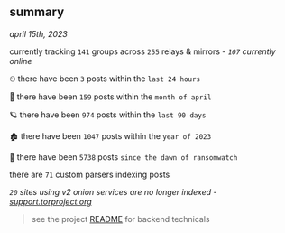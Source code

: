 
## summary
_april 15th, 2023_

currently tracking `141` groups across `255` relays & mirrors - _`107` currently online_

⏲ there have been `3` posts within the `last 24 hours`

🦈 there have been `159` posts within the `month of april`

🪐 there have been `974` posts within the `last 90 days`

🏚 there have been `1047` posts within the `year of 2023`

🦕 there have been `5738` posts `since the dawn of ransomwatch`

there are `71` custom parsers indexing posts

_`20` sites using v2 onion services are no longer indexed - [support.torproject.org](https://support.torproject.org/onionservices/v2-deprecation/)_

> see the project [README](https://github.com/joshhighet/ransomwatch#ransomwatch--) for backend technicals
